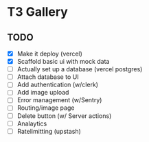 # T3 Gallery

## TODO

- [x] Make it deploy (vercel)
- [x] Scaffold basic ui with mock data
- [ ] Actually set up a database (vercel postgres)
- [ ] Attach database to UI
- [ ] Add authentication (w/clerk)
- [ ] Add image upload
- [ ] Error management (w/Sentry)
- [ ] Routing/image page
- [ ] Delete button (w/ Server actions)
- [ ] Analaytics
- [ ] Ratelimitting (upstash)
